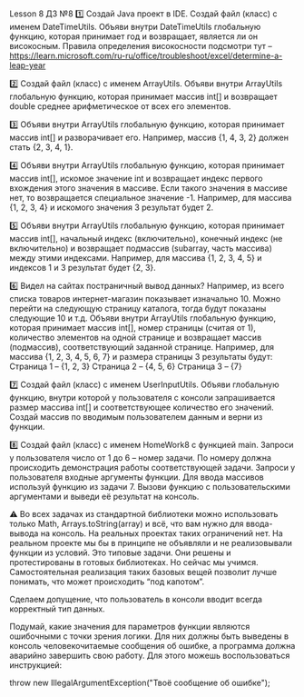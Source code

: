 Lesson 8 ДЗ №8
1️⃣
Создай Java проект в IDE.
Создай файл (класс) с именем DateTimeUtils.
Объяви внутри DateTimeUtils глобальную функцию, которая принимает год и возвращает, является ли он високосным.
Правила определения високосности подсмотри тут – https://learn.microsoft.com/ru-ru/office/troubleshoot/excel/determine-a-leap-year

2️⃣
Создай файл (класс) с именем ArrayUtils.
Объяви внутри ArrayUtils глобальную функцию, которая принимает массив int[] и возвращает double среднее арифметическое от всех его элементов.

3️⃣
Объяви внутри ArrayUtils глобальную функцию, которая принимает массив int[] и разворачивает его. Например, массив {1, 4, 3, 2} должен стать {2, 3, 4, 1}.

4️⃣
Объяви внутри ArrayUtils глобальную функцию, которая принимает массив int[], искомое значение int и возвращает индекс первого вхождения этого значения в массиве. Если такого значения в массиве нет, то возвращается специальное значение -1. Например, для массива {1, 2, 3, 4} и искомого значения 3 результат будет 2.

5️⃣
Объяви внутри ArrayUtils глобальную функцию, которая принимает массив int[], начальный индекс (включительно), конечный индекс (не включительно) и возвращает подмассив (subarray, часть массива) между этими индексами. Например, для массива {1, 2, 3, 4, 5} и индексов 1 и 3 результат будет {2, 3}.

6️⃣
Видел на сайтах постраничный вывод данных? Например, из всего списка товаров интернет-магазин показывает изначально 10. Можно перейти на следующую страницу каталога, тогда будут показаны следующие 10 и т.д. Объяви внутри ArrayUtils глобальную функцию, которая принимает массив int[], номер страницы (считая от 1), количество элементов на одной странице и возвращает массив (подмассив), соответствующий заданной странице. Например, для массива {1, 2, 3, 4, 5, 6, 7} и размера страницы 3 результаты будут:
Страница 1 – {1, 2, 3}
Страница 2 – {4, 5, 6}
Страница 3 – {7}

7️⃣
Создай файл (класс) с именем UserInputUtils.
Объяви глобальную функцию, внутри которой у пользователя с консоли запрашивается размер массива int[] и соответствующее количество его значений. Создай массив по вводимым пользователем данным и верни из функции.

8️⃣
Создай файл (класс) с именем HomeWork8 с функцией main. Запроси у пользователя число от 1 до 6 – номер задачи. По номеру должна происходить демонстрация работы соответствующей задачи. Запроси у пользователя входные аргументы функции. Для ввода массивов используй функцию из задачи 7. Вызови функцию с пользовательскими аргументами и выведи её результат на консоль.

⚠️ Во всех задачах из стандартной библиотеки можно использовать только Math, Arrays.toString(array) и всё, что вам нужно для ввода-вывода на консоль. На реальных проектах таких ограничений нет.
На реальном проекте мы бы в принципе не объявляли и не реализовывали функции из условий. Это типовые задачи. Они решены и протестированы в готовых библиотеках. Но сейчас мы учимся. Самостоятельная реализация таких базовых вещей позволит лучше понимать, что может происходить “под капотом”.

Сделаем допущение, что пользователь в консоли вводит всегда корректный тип данных.

Подумай, какие значения для параметров функции являются ошибочными с точки зрения логики. Для них должны быть выведены в консоль человекочитаемые сообщения об ошибке, а программа должна аварийно завершить свою работу. Для этого можешь воспользоваться инструкцией:

throw new IllegalArgumentException("Твоё сообщение об ошибке");
